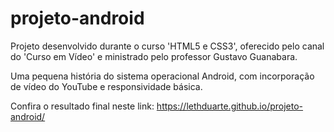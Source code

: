 # projeto-android

Projeto desenvolvido durante o curso 'HTML5 e CSS3', oferecido pelo canal do 'Curso em Vídeo' e ministrado pelo professor Gustavo Guanabara.

Uma pequena história do sistema operacional Android, com incorporação de vídeo do YouTube e responsividade básica.

Confira o resultado final neste link: <https://lethduarte.github.io/projeto-android/>